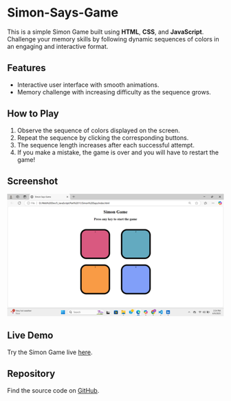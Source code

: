 # Simon-Says-Game

This is a simple Simon Game built using **HTML**, **CSS**, and **JavaScript**. Challenge your memory skills by following dynamic sequences of colors in an engaging and interactive format.

## Features
- Interactive user interface with smooth animations.
- Memory challenge with increasing difficulty as the sequence grows.

## How to Play
1. Observe the sequence of colors displayed on the screen.
2. Repeat the sequence by clicking the corresponding buttons.
3. The sequence length increases after each successful attempt.
4. If you make a mistake, the game is over and you will have to restart the game!

## Screenshot
![Simon Game Screenshot](image.png)

## Live Demo
Try the Simon Game live [here](https://github.com/kashish-0019/Simon-Says-Game).

## Repository
Find the source code on [GitHub](https://github.com/kashish-0019/Simon-Says-Game).


